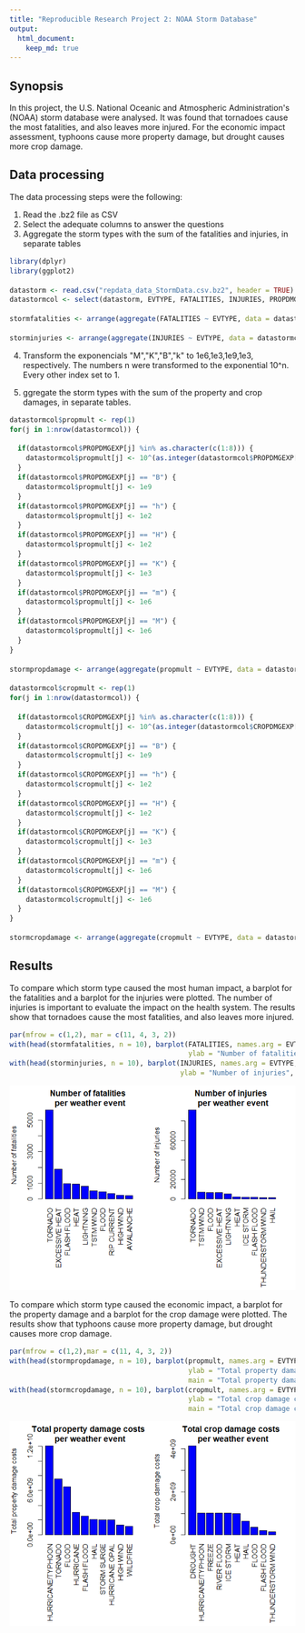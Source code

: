 ```yaml
---
title: "Reproducible Research Project 2: NOAA Storm Database"
output: 
  html_document:
    keep_md: true
---
```

## Synopsis

In this project, the U.S. National Oceanic and Atmospheric Administration's (NOAA) storm database were analysed. It was found that tornadoes cause the most fatalities, and also leaves more injured. For the economic impact assessment, typhoons cause more property damage, but drought causes more crop damage.


## Data processing

The data processing steps were the following:

1. Read the .bz2 file as CSV
2. Select the adequate columns to answer the questions
3. Aggregate the storm types with the sum of the fatalities and injuries, in separate tables


```r
library(dplyr)
library(ggplot2)

datastorm <- read.csv("repdata_data_StormData.csv.bz2", header = TRUE)
datastormcol <- select(datastorm, EVTYPE, FATALITIES, INJURIES, PROPDMG, PROPDMGEXP, CROPDMG, CROPDMGEXP)

stormfatalities <- arrange(aggregate(FATALITIES ~ EVTYPE, data = datastormcol, sum), desc(FATALITIES))

storminjuries <- arrange(aggregate(INJURIES ~ EVTYPE, data = datastormcol, sum), desc(INJURIES))
```

4. Transform the exponencials "M","K","B","k" to 1e6,1e3,1e9,1e3, respectively. The numbers n were transformed to the exponential 10^n. Every other index set to 1.

5. ggregate the storm types with the sum of the property and crop damages, in separate tables.


```r
datastormcol$propmult <- rep(1)
for(j in 1:nrow(datastormcol)) {
  
  if(datastormcol$PROPDMGEXP[j] %in% as.character(c(1:8))) {
    datastormcol$propmult[j] <- 10^(as.integer(datastormcol$PROPDMGEXP[j]))
  }
  if(datastormcol$PROPDMGEXP[j] == "B") {
    datastormcol$propmult[j] <- 1e9
  }
  if(datastormcol$PROPDMGEXP[j] == "h") {
    datastormcol$propmult[j] <- 1e2
  }
  if(datastormcol$PROPDMGEXP[j] == "H") {
    datastormcol$propmult[j] <- 1e2
  }
  if(datastormcol$PROPDMGEXP[j] == "K") {
    datastormcol$propmult[j] <- 1e3
  }
  if(datastormcol$PROPDMGEXP[j] == "m") {
    datastormcol$propmult[j] <- 1e6
  }
  if(datastormcol$PROPDMGEXP[j] == "M") {
    datastormcol$propmult[j] <- 1e6
  }
}

stormpropdamage <- arrange(aggregate(propmult ~ EVTYPE, data = datastormcol, sum), desc(propmult))

datastormcol$cropmult <- rep(1)
for(j in 1:nrow(datastormcol)) {
  
  if(datastormcol$CROPDMGEXP[j] %in% as.character(c(1:8))) {
    datastormcol$cropmult[j] <- 10^(as.integer(datastormcol$CROPDMGEXP[j]))
  }
  if(datastormcol$CROPDMGEXP[j] == "B") {
    datastormcol$cropmult[j] <- 1e9
  }
  if(datastormcol$CROPDMGEXP[j] == "h") {
    datastormcol$cropmult[j] <- 1e2
  }
  if(datastormcol$CROPDMGEXP[j] == "H") {
    datastormcol$cropmult[j] <- 1e2
  }
  if(datastormcol$CROPDMGEXP[j] == "K") {
    datastormcol$cropmult[j] <- 1e3
  }
  if(datastormcol$CROPDMGEXP[j] == "m") {
    datastormcol$cropmult[j] <- 1e6
  }
  if(datastormcol$CROPDMGEXP[j] == "M") {
    datastormcol$cropmult[j] <- 1e6
  }
}

stormcropdamage <- arrange(aggregate(cropmult ~ EVTYPE, data = datastormcol, sum), desc(cropmult))
```



## Results

To compare which storm type caused the most human impact, a barplot for the fatalities and a barplot for the injuries were plotted.
The number of injuries is important to evaluate the impact on the health system. The results show that tornadoes cause the most fatalities, and also leaves more injured.


```r
par(mfrow = c(1,2), mar = c(11, 4, 3, 2))
with(head(stormfatalities, n = 10), barplot(FATALITIES, names.arg = EVTYPE, las = 3, col  = "blue", 
                                            ylab = "Number of fatalities", main = "Number of fatalities \n per weather event"))
with(head(storminjuries, n = 10), barplot(INJURIES, names.arg = EVTYPE, las = 3, col  = "blue", 
                                          ylab = "Number of injuries", main = "Number of injuries \n per weather event"))
```

![](PA1_template_files/figure-html/unnamed-chunk-3-1.png)<!-- -->


To compare which storm type caused the economic impact, a barplot for the property damage and a barplot for the crop damage were plotted.
The results show that typhoons cause more property damage, but drought causes more crop damage.


```r
par(mfrow = c(1,2),mar = c(11, 4, 3, 2))
with(head(stormpropdamage, n = 10), barplot(propmult, names.arg = EVTYPE, las = 3, 
                                            ylab = "Total property damage costs", col  = "blue", 
                                            main = "Total property damage costs \n per weather event"))
with(head(stormcropdamage, n = 10), barplot(cropmult, names.arg = EVTYPE, las = 3, 
                                            ylab = "Total crop damage costs", col  = "blue", 
                                            main = "Total crop damage costs \n per weather event"))
```

![](PA1_template_files/figure-html/unnamed-chunk-4-1.png)<!-- -->

